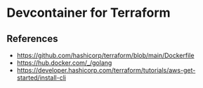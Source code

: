 # Devcontainer for Terraform

## References
- https://github.com/hashicorp/terraform/blob/main/Dockerfile
- https://hub.docker.com/_/golang
- https://developer.hashicorp.com/terraform/tutorials/aws-get-started/install-cli
